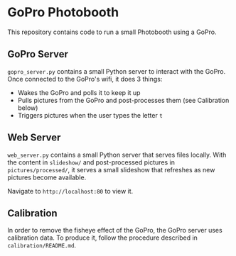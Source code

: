 # GoPro Photobooth

This repository contains code to run a small Photobooth using a GoPro.

## GoPro Server

`gopro_server.py` contains a small Python server to interact with the GoPro.
Once connected to the GoPro's wifi, it does 3 things:
- Wakes the GoPro and polls it to keep it up
- Pulls pictures from the GoPro and post-processes them (see Calibration below)
- Triggers pictures when the user types the letter `t`

## Web Server

`web_server.py` contains a small Python server that serves files locally.
With the content in `slideshow/` and post-processed pictures in `pictures/processed/`,
it serves a small slideshow that refreshes as new pictures become available.

Navigate to `http://localhost:80` to view it.

## Calibration

In order to remove the fisheye effect of the GoPro, the GoPro server uses
calibration data. To produce it, follow the procedure described in `calibration/README.md`.
